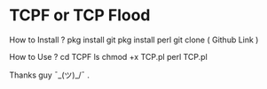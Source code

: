 # TCPF or TCP Flood
 How to Install ? 
 pkg install git
 pkg install perl
 git clone ( Github Link ) 

How to Use ?
 cd TCPF
 ls
 chmod +x TCP.pl
 perl TCP.pl

Thanks guy  ¯\_(ツ)_/¯ .
